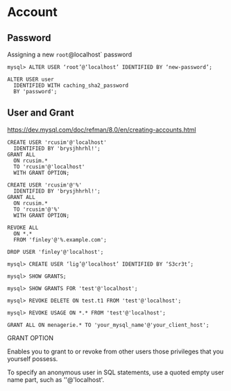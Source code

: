 # Account

## Password

Assigning a new `root`@localhost` password

```
mysql> ALTER USER ‘root’@‘localhost’ IDENTIFIED BY ‘new-password’;

ALTER USER user
  IDENTIFIED WITH caching_sha2_password
  BY 'password';
```  

## User and Grant

https://dev.mysql.com/doc/refman/8.0/en/creating-accounts.html

```
CREATE USER 'rcusim'@'localhost'
  IDENTIFIED BY 'brysjhhrhl!';
GRANT ALL
  ON rcusim.*
  TO 'rcusim'@'localhost'
  WITH GRANT OPTION;

CREATE USER 'rcusim'@'%'
  IDENTIFIED BY 'brysjhhrhl!';
GRANT ALL
  ON rcusim.*
  TO 'rcusim'@'%'
  WITH GRANT OPTION;

REVOKE ALL
  ON *.*
  FROM 'finley'@'%.example.com';

DROP USER 'finley'@'localhost';

mysql> CREATE USER ‘lig’@‘localhost’ IDENTIFIED BY ‘S3cr3t’;

mysql> SHOW GRANTS;

mysql> SHOW GRANTS FOR 'test'@'localhost';

mysql> REVOKE DELETE ON test.t1 FROM 'test'@'localhost';

mysql> REVOKE USAGE ON *.* FROM 'test'@'localhost';

GRANT ALL ON menagerie.* TO 'your_mysql_name'@'your_client_host';

```

GRANT OPTION

Enables you to grant to or revoke from other users those privileges that you yourself possess.

To specify an anonymous user in SQL statements, use a quoted empty user name part, such as ''@'localhost'.

